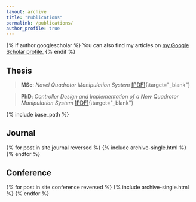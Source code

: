 ```yaml
---
layout: archive
title: "Publications"
permalink: /publications/
author_profile: true
---
```


{% if author.googlescholar %}
  You can also find my articles on <u><a href="{{author.googlescholar}}">my Google Scholar profile</a>.</u>
{% endif %}

## Thesis

> **MSc**: *Novel Quadrotor Manipulation System* [[PDF]](https://arxiv.org/abs/1904.05090){:target="_blank"}

> **PhD**: *Controller Design and Implementation of a New Quadrotor Manipulation System* [[PDF]](https://arxiv.org/abs/1904.08498){:target="_blank"}

{% include base_path %}


## Journal

{% for post in site.journal reversed %}
  {% include archive-single.html %}
{% endfor %}

## Conference

{% for post in site.conference reversed %}
  {% include archive-single.html %}
{% endfor %}

